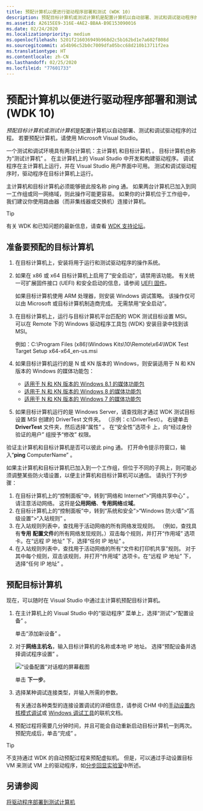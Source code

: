 ```yaml
---
title: 预配计算机以便进行驱动程序部署和测试 (WDK 10)
description: 预配目标计算机或测试计算机是配置计算机以自动部署、测试和调试驱动程序的过程。 若要预配计算机，请使用 Microsoft Visual Studio。
ms.assetid: A2615EE9-316E-4AE2-BBAA-B9E153090016
ms.date: 02/24/2020
ms.localizationpriority: medium
ms.openlocfilehash: 5201f216036949b968d2c5b162bd1e7a602f808d
ms.sourcegitcommit: a54b96c52b0c7009dfa05bcc68d210b13711f2ea
ms.translationtype: HT
ms.contentlocale: zh-CN
ms.lasthandoff: 02/25/2020
ms.locfileid: "77601733"
---
```

# <a name="provision-a-computer-for-driver-deployment-and-testing-wdk-10"></a>预配计算机以便进行驱动程序部署和测试 (WDK 10)

*预配目标计算机或测试计算机*是配置计算机以自动部署、测试和调试驱动程序的过程。 若要预配计算机，请使用 Microsoft Visual Studio。

一个测试和调试环境具有两台计算机：主计算机  和目标计算机  。 目标计算机也称为“测试计算机”  。 在主计算机上的 Visual Studio 中开发和构建驱动程序。 调试程序在主计算机上运行，并在 Visual Studio 用户界面中可用。 测试和调试驱动程序时，驱动程序在目标计算机上运行。

主计算机和目标计算机必须能够彼此按名称 ping 通。 如果两台计算机已加入到同一工作组或同一网络域，则此操作可能更容易。 如果你的计算机位于工作组中，我们建议你使用路由器（而非集线器或交换机）连接计算机。 

> [!TIP]
> 有关 WDK 和已知问题的最新信息，请查看 [WDK 支持论坛](https://social.msdn.microsoft.com/Forums/en-US/home?forum=wdk)。

## <a name="span-idpreparing_the_target_computer_for_provisioningspanspan-idpreparing_the_target_computer_for_provisioningspanprepare-the-target-computer-for-provisioning"></a><span id="preparing_the_target_computer_for_provisioning"></span><span id="PREPARING_THE_TARGET_COMPUTER_FOR_PROVISIONING"></span>准备要预配的目标计算机

1. 在目标计算机上，安装将用于运行和测试驱动程序的操作系统。

2. 如果在 x86 或 x64 目标计算机上启用了“安全启动”，请禁用该功能。 有关统一可扩展固件接口 (UEFI) 和安全启动的信息，请参阅 [UEFI 固件](https://go.microsoft.com/fwlink/p/?LinkID=309386)。

    如果目标计算机使用 ARM 处理器，则安装 Windows 调试策略。 该操作仅可以由 Microsoft 或目标计算机制造商完成。 无需禁用“安全启动”。

3. 在目标计算机上，运行与目标计算机平台匹配的 WDK 测试目标设置 MSI。 可以在 Remote 下的 Windows 驱动程序工具包 (WDK) 安装目录中找到该 MSI。

    例如：C:\\Program Files (x86)\\Windows Kits\\10\\Remote\\x64\\WDK Test Target Setup x64-x64\_en-us.msi

4. 如果目标计算机运行的是 N 或 KN 版本的 Windows，则安装适用于 N 和 KN 版本的 Windows 的媒体功能包：

    - [适用于 N 和 KN 版本的 Windows 8.1 的媒体功能包](https://go.microsoft.com/fwlink/p?linkid=329737)
    - [适用于 N 和 KN 版本的 Windows 8 的媒体功能包](https://go.microsoft.com/fwlink/p?linkid=329738)
    - [适用于 N 和 KN 版本的 Windows 7 的媒体功能包](https://go.microsoft.com/fwlink/p?linkid=329739)

5. 如果目标计算机运行的是 Windows Server，请查找刚才通过 WDK 测试目标设置 MSI 创建的 DriverTest 文件夹。 （示例：c:\\DriverTest）。 右键单击 **DriverTest** 文件夹，然后选择“属性”  。 在“安全性”选项卡  上，向“经过身份验证的用户”  组授予“修改”  权限。

验证主计算机和目标计算机是否可以彼此 ping 通。 打开命令提示符窗口，输入“**ping** ComputerName”  。

如果主计算机和目标计算机已加入到一个工作组，但位于不同的子网上，则可能必须调整某些防火墙设置，以便主计算机和目标计算机可以通信。 请执行下列步骤：

1. 在目标计算机上的“控制面板”中，转到“网络和 Internet”&gt;“网络共享中心”  。 请注意活动网络。 这将是**公用网络**、**专用网络**或**域**。
2. 在目标计算机上的“控制面板”中，转到“系统和安全”&gt;“Windows 防火墙”&gt;“高级设置”&gt;“入站规则”  。
3. 在入站规则列表中，查找用于活动网络的所有网络发现规则。 （例如，查找具有**专用** **配置文件**的所有网络发现规则。）双击每个规则，并打开“作用域”  选项卡。在“远程 IP 地址”  下，选择“任何 IP 地址”  。
4. 在入站规则列表中，查找用于活动网络的所有“文件和打印机共享”规则。 对于其中每个规则，双击该规则，并打开“作用域”  选项卡。在“远程 IP 地址”  下，选择“任何 IP 地址”  。

## <a name="span-idprovision_the_target_computerspanspan-idprovision_the_target_computerspanspan-idprovision_the_target_computerspanprovision-the-target-computer"></a><span id="Provision_the_target_computer"></span><span id="provision_the_target_computer"></span><span id="PROVISION_THE_TARGET_COMPUTER"></span>预配目标计算机

现在，可以随时在 Visual Studio 中通过主计算机预配目标计算机。

1. 在主计算机上的 Visual Studio 中的“驱动程序”  菜单上，选择“测试”&gt;“配置设备”  。

    单击“添加新设备”  。

2. 对于**网络主机名**，输入目标计算机的名称或本地 IP 地址。 选择“预配设备并选择调试程序设置”  。

    ![“设备配置”对话框的屏幕截图](images/vs2015-device-configuration.png)

    单击 **下一步**。

3. 选择某种调试连接类型，并输入所需的参数。

    有关通过各种类型的连接设置调试的详细信息，请参阅 CHM 中的[手动设置内核模式调试](../debugger/setting-up-kernel-mode-debugging-in-windbg--cdb--or-ntsd.md)或 [Windows 调试工具](https://go.microsoft.com/fwlink/p/?linkid=223405)的联机文档。

4. 预配过程将需要几分钟时间，并且可能会自动重新启动目标计算机一到两次。 预配完成后，单击“完成”  。

> [!TIP]
> 不支持通过 WDK 的自动预配过程来预配虚拟机。 但是，可以通过手动设置目标 VM 来测试 VM 上的驱动程序，如[分步回显实验室](../debugger/debug-universal-drivers---step-by-step-lab--echo-kernel-mode-.md)中所述。

## <a name="see-also"></a>另请参阅

[将驱动程序部署到测试计算机](https://docs.microsoft.com/windows-hardware/drivers/develop/deploying-a-driver-to-a-test-computer)
